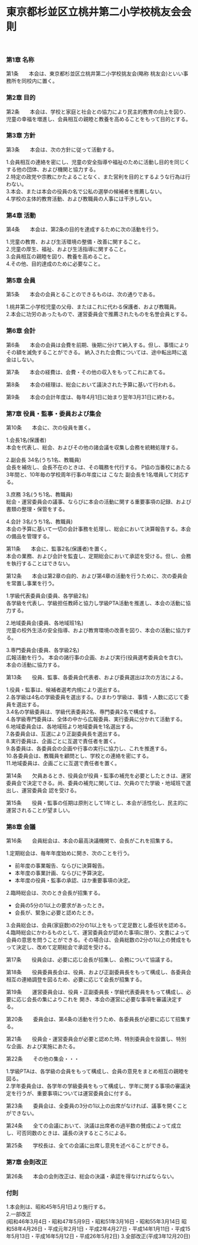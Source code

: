 # 東京都杉並区立桃井第二小学校桃友会会則

<br>

### 第1章 名称

第1条　　本会は、東京都杉並区立桃井第二小学校挑友会(略称 桃友会)といい事務所を同校内に置く。


### 第2章 目的

第2条　　本会は、学校と家庭と社会との協力により民主的教育の向上を図り、児童の幸福を増進し、会員相互の親睦と教養を高めることをもって目的とする。


### 第3章 方針

第3条　　本会は、次の方針に従って活動する。

1.会員相互の連絡を密にし、児童の安全指導や福祉のために活動し目的を同じくする他の団体、および機関と協力する。   
2.特定の政党や宗教にかたよることなく、また営利を目的とするような行為は行わない。  
3.本会、または本会の役員の名で公私の選挙の候補者を推薦しない。  
4.学校の主体的教育活動、および教職員の人事には干渉しない。  


### 第4章 活動

第4条　　本会は、第2条の目的を達成するために次の活動を行う。

1.児童の教育、および生活環境の整備・改善に関すること。  
2.児童の厚生、福祉、および生活指導に関すること。  
3.会員相互の親睦を図り、教養を高めること。  
4.その他、目的達成のために必要なこと。  

### 第5章 会員

第5条　　本会の会員とることのできるものは、次の通りである。 

1.桃井第二小学校児童の父母、またはこれに代わる保護者、および教職員。  
2.本会に功労のあったもので、運営委員会で推薦されたものを名誉会員とする。  


### 第6章 会計

第6条　　本会の会員は会費を前期、後期に分けて納入する。但し、事情によりその額を滅免することができる。 納入された会費については、途中転出時に返金はしない。

第7条　　本会の経費は、会費・その他の収入をもってこれにあてる。

第8条　　本会の経理は、総会において議決された予算に基いて行われる。

第9条　　本会の会計年度は、毎年4月1日に始まり翌年3月31日に終わる。


### 第7章 役員・監事・委員および集会


第10条　　本会に、次の役員を置く。 

1.会長1名(保護者)  
本会を代表し、総会、およびその他の諸会議を収集し会務を統轄処理する。

2.副会長 34名(うち1名、教職員)  
会長を補佐し、会長不在のときは、その職務を代行する。
P協の当番校にあたる3年間と、10年毎の学校周年行事の年度には こなた 副会長を1名増員して対応する。

3.庶務 3名(うち1名、教職員)  
総会・運営委員会の議事、ならびに本会の活動に関する重要事項の記録、および書類の整理・保管をする。 

4.会計 3名(うち1名、教職員)  
本会の予算に基いて一切の会計事務を処理し、総会において決算報告する。本会の備品を管理する。


第11条　　本会に、監事2名(保護者)を置く。  
本会の業務、および会計を監査し、定期総会において承認を受ける。但し、会務 を執行することはできない。 

第12条　　本会は第2章の自的、および第4章の活動を行うために、次の委員会を常置し事業を行う。

1.学級代表委員会(委員、各学級2名)  
各学級を代表し、学級担任教師と協力し学級PTA活動を推進し、本会の活動に協力する。 

2.地域委員会(委員、各地域班1名)  
児童の校外生活の安全指導、および教育環境の改善を図り、本会の活動に協力する。

3.専門委員会(委員、各学級2名)  
広報活動を行う。 
本会の諸行事の企画、および実行(役員選考委員会を含む)。
本会の活動に協力する。


第13条　　役員、監事、各委員会代表者、および委員選出は次の方法による。  

1.役員・監事は、候補者選考内規により選出する。  
2.各学級は4名の学級委員を選出する。ひまわり学級は、事情・人数に応じて委員を選出する。  
3.4名の学級委員は、学級代表委員2名、専門委員2名で構成する。  
4.各学級専門委員は、全体の中から広報委員、実行委員に分かれて活動する。   
6.地域委員会は、各地域班より地域委員を1名選出する。  
7.各委員会は、互選により正副委員長を選出する。  
8.実行委員は、企画ごとに互選で責任者を置く。  
9.各委員は、各委員会の企画や行事の実行に協力し、これを推進する。   
10.各委員会は、教職員を顧問とし、学校との連絡を密にする。  
11.地域委員は、企画ごとに互選で責任者を置く。  


第14条　　欠員あるとき、役員会が役員・監事の補充を必要としたときは、運営委員会で決定できる。尚、委員の補充に関しては、欠員のでた学級・地域班で選出し、運営委員会 認を受ける。


第15条　　役員・監事の任期は原則として1年とし、本会が活性化し、民主的に運営されることが望ましい。



### 第8章 会議


第16条　　会員総会は、本会の最高決議機関で、会長がこれを招集する。

1.定期総会は、毎年年度始めに開き、次のことを行う。　　
- 前年度の事業報告、ならびに決算報告。 
- 本年度の事業計画、ならびに予算決定。
- 本年度の役員・監事の承認、ほか重要事項の決定。

2.臨時総会は、次のとき会長が招集する。
- 会員の5分の1以上の要求があったとき。
- 会長が、緊急に必要と認めたとき。

3.会員総会は、会員(家庭数)の2分の1以上をもって定足数とし委任状を認める。  
4.臨時総会にかわるものとして、運営委員会が認めた事項に限り、文書によって会員の意思を問うことができる。その場合は、会員総数の2分の1以上の賛成をもって決定し、改めて定期総会で承認を受ける。  


第17条　　役員会は、必要に応じ会長が招集し、会務について協議する。


第18条　　役員委員長会は、役員、および正副委員長をもって構成し、各委員会相互の連絡調登を図るため、必要に応じて会長が招集する。


第19条　　運営委員会は、役員・正副委員長・学級代表委員をもって構成し、必要に応じ会長の集によりこれを 開き、本会の運営に必要な事項を審議決定する。


第20条　　委員会は、第4条の活動を行うため、各委員長が必要に応じて招集する。


第21条　　役員会・運営委員会が必要と認めた時、特別委員会を設置し、特別な企画、および実施にあたる。


第22条　　その他の集会・・・

1.学級PTAは、各学級の会員をもって構成し、会員の意見をまとめ相互の親睦を図る。  
2.学年委員会は、各学年の学級委員をもって構成し、学年に関する事項の審議決定を行うが、重要事項については運営委員会に付する。


第23条　　委員会は、全委員の3分の1以上の出席がなければ、議事を開くことができない。


第24条　　全ての会議において、決議は出席者の過半数の賛成によって成立し、可否同数のときは、議長の決するところによる。


第25条　　学校長は、全ての会議に出席し意見を述べることができる。


### 第7章 会則改正

第26条　　本会の会則改正は、総会の決議・承認を得なければならない。

### 付則

1.本会則は、昭和45年5月1日より施行する。  
2.一部改正  
(昭和46年3月4日・昭和47年5月9日・昭和51年3月16日・昭和55年3月14日 昭和58年4月26日・平成元年2月1日・平成2年4月27日・平成14年1月11日・平成15年5月13日・平成16年5月12日・平成26年5月2日) 
3.全部改正(平成3年12月20日)  

